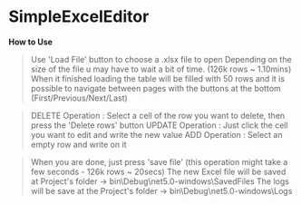 # SimpleExcelEditor

**How to Use** 
 > Use 'Load File' button to choose a .xlsx file to open
 > Depending on the size of the file u may have to wait a bit of time. (126k rows ~ 1.10mins)
 > When it finished loading the table will be filled with 50 rows and it is possible to navigate between pages with the buttons at the bottom (First/Previous/Next/Last)

 > DELETE Operation : Select a cell of the row you want to delete, then press the 'Delete rows' button 
 > UPDATE Operation : Just click the cell you want to edit and write the new value
 > ADD    Operation : Select an empty row and write on it 

  > When you are done, just press 'save file' (this operation might take a few seconds - 126k rows ~ 20secs) 
  > The new Excel file will be saved at Project's folder -> bin\Debug\net5.0-windows\SavedFiles
  > The logs will be save at the Project's folder -> bin\Debug\net5.0-windows\Logs
